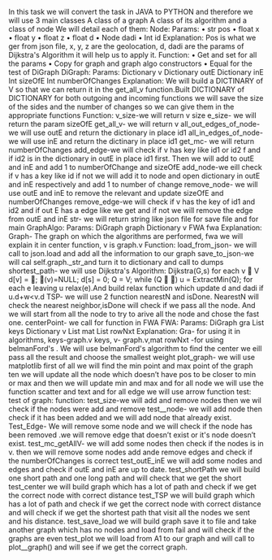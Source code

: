In this task we will convert the task in JAVA to PYTHON and therefore we will use 3 main classes A class of a graph A class of its algorithm and a class of node
We will detail each of them:
Node: 
Params: 
•	str pos
•	float x
•	float y
•	float z
•	float d
•	Node dadi
•	Int id
Explanation:
Pos is what we ger from json file, x, y, z are the geolocation, d, dadi are the params of Dijkstra's Algorithm it will help us to apply it.
Function:
•	Get and set for all the params
•	Copy for graph and graph algo constructors
•	Equal for the test of DiGraph
DiGraph:
Params:
Dictionary v
Dictionary outE
Dictionary inE
Int sizeOfE
Int numberOfChanges
Explanation:
We will build a DICTINARY of V so that we can return it in the get_all_v function.Built DICTIONARY of DICTIONARY for both outgoing and incoming functions we will save the size of the sides and the number of changes so we can give them in the appropriate functions
Function:
v_size-we will return v size
e_size- we will return the param sizeOfE
get_all_v- we will return v
all_out_edges_of_node- we will use outE and return the dictionary in place id1
all_in_edges_of_node-we will use inE and return the dictinary in place id1
get_mc- we will return numberOfChanges
add_edge-we will check if v has key like id1 or id2 f and if id2 is in the dictionary in outE in place id1 first. Then we will add to outE and inE and add 1 to numberOfChange and sizeOfE
add_node-we eill check if v has a key like id if not we will add it to node and open dictionary in outE and inE respectively and add 1 to number of change
remove_node- we will use outE and inE to remove the relevant and update sizeOfE and numberOfChanges
remove_edge-we will check if v has the key of id1 and id2 and if out E has a edge like we get and if not we will remove the edge from outE and inE
str- we will return string like json file for save file and for main
GraphAlgo:
Params:
DiGraph graph
Dictionary v
FWA fwa
Explanation:
Graph- The graph on which the algorithms are performed, fwa we will explain it in center function, v is graph.v
Function:
load_from_json- we will call to json.load and add all the information to our graph
save_to_json-we will cal self.graph._str_and turn it to dictionary and call to dumps 
shortest_path- we will use Dijkstra's Algorithm: Dijkstra(G,s) for each v  V d[v] = ; (v)=NULL; d[s] = 0; Q = V; while (Q  ) u = ExtractMin(Q); for each e leaving u relax(e).And build relax function which update d and dadi if u.d+w<v.d
TSP- we will use 2 function nearestN and isDone. NearestN will check the nearest neighbor,isDone will check if we pass all the node. And we will start from all the node to try to arive all the node and chose the fast one.
centerPoint- we call for function in FWA
FWA:
Params:
DiGraph gra
List keys
Dictionary v
List mat
List rowNxt
Explanation:
Gra- for using it in algorithms, keys-graph.v keys, v- graph.v,mat rowNxt -for using belmanFord's .
We will use belmanFord's algorithm to find the center we eill pass all the result and choose the smallest weight
plot_graph- we will use matplotlib first of all we will find the min point and max point of the graph ten we will update all the node which doesn’t have pos to be closer to min or max and then we will update min and max and for all node we will use the function scatter and text and for all edge we will use arrow function
test:
test of graph:
function:
test_size-we will add and remove nodes then we wil check if the nodes were add and remove
test__node-
we will add node then check if it has been added and we will add node that already exist. 
Test_Edge- We will remove some node and we will check if the node has been removed .we will remove edge that doesn’t exist or it's node doesn’t exist.
test_mc_getAllV- we will add some nodes then check if the nodes is in v. then we will remove some nodes add ande remove edges and check if the numberOfChanges is correct
test_outE_inE
we will add some nodes and edges and check if outE and inE are up to date.
test_shortPath
we will build one short path and one long path and will check that we get the short
test_center
we will build graph which has a lot of path and check if we get the correct node with correct distance 
test_TSP
we will build graph which has a lot of path and check if we get the correct node with correct distance and will check if we get the shortest path that visit all the nodes we sent and his distance.
test_save_load
we will build graph save it to file and take another graph which has no nodes and load from fail and will check if the graphs are even
test_plot
we will load from A1 to our graph and will call to plot__graph() and will see if we get the correct graph.
